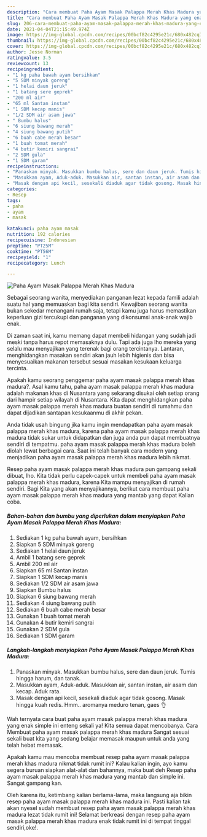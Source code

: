 ```yaml
---
description: "Cara membuat Paha Ayam Masak Palappa Merah Khas Madura yang enak dan Mudah Dibuat"
title: "Cara membuat Paha Ayam Masak Palappa Merah Khas Madura yang enak dan Mudah Dibuat"
slug: 206-cara-membuat-paha-ayam-masak-palappa-merah-khas-madura-yang-enak-dan-mudah-dibuat
date: 2021-04-04T21:15:49.974Z
image: https://img-global.cpcdn.com/recipes/00bcf82c4295e21c/680x482cq70/paha-ayam-masak-palappa-merah-khas-madura-foto-resep-utama.jpg
thumbnail: https://img-global.cpcdn.com/recipes/00bcf82c4295e21c/680x482cq70/paha-ayam-masak-palappa-merah-khas-madura-foto-resep-utama.jpg
cover: https://img-global.cpcdn.com/recipes/00bcf82c4295e21c/680x482cq70/paha-ayam-masak-palappa-merah-khas-madura-foto-resep-utama.jpg
author: Jesse Norman
ratingvalue: 3.5
reviewcount: 13
recipeingredient:
- "1 kg paha bawah ayam bersihkan"
- "5 SDM minyak goreng"
- "1 helai daun jeruk"
- "1 batang sere geprek"
- "200 ml air"
- "65 ml Santan instan"
- "1 SDM kecap manis"
- "1/2 SDM air asam jawa"
- " Bumbu halus"
- "6 siung bawang merah"
- "4 siung bawang putih"
- "6 buah cabe merah besar"
- "1 buah tomat merah"
- "4 butir kemiri sangrai"
- "2 SDM gula"
- "1 SDM garam"
recipeinstructions:
- "Panaskan minyak. Masukkan bumbu halus, sere dan daun jeruk. Tumis hingga harum, dan tanak."
- "Masukkan ayam, Aduk-aduk. Masukkan air, santan instan, air asam dan kecap. Aduk rata."
- "Masak dengan api kecil, sesekali diaduk agar tidak gosong. Masak hingga kuah redis. Hmm.. aromanya meduro tenan, gaes 👌"
categories:
- Resep
tags:
- paha
- ayam
- masak

katakunci: paha ayam masak 
nutrition: 192 calories
recipecuisine: Indonesian
preptime: "PT25M"
cooktime: "PT56M"
recipeyield: "1"
recipecategory: Lunch

---
```



![Paha Ayam Masak Palappa Merah Khas Madura](https://img-global.cpcdn.com/recipes/00bcf82c4295e21c/680x482cq70/paha-ayam-masak-palappa-merah-khas-madura-foto-resep-utama.jpg)

Sebagai seorang wanita, menyediakan panganan lezat kepada famili adalah suatu hal yang memuaskan bagi kita sendiri. Kewajiban seorang  wanita bukan sekedar menangani rumah saja, tetapi kamu juga harus memastikan keperluan gizi tercukupi dan panganan yang dikonsumsi anak-anak wajib enak.

Di zaman  saat ini, kamu memang dapat membeli hidangan yang sudah jadi meski tanpa harus repot memasaknya dulu. Tapi ada juga lho mereka yang selalu mau menyajikan yang terenak bagi orang tercintanya. Lantaran, menghidangkan masakan sendiri akan jauh lebih higienis dan bisa menyesuaikan makanan tersebut sesuai masakan kesukaan keluarga tercinta. 



Apakah kamu seorang penggemar paha ayam masak palappa merah khas madura?. Asal kamu tahu, paha ayam masak palappa merah khas madura adalah makanan khas di Nusantara yang sekarang disukai oleh setiap orang dari hampir setiap wilayah di Nusantara. Kita dapat menghidangkan paha ayam masak palappa merah khas madura buatan sendiri di rumahmu dan dapat dijadikan santapan kesukaanmu di akhir pekan.

Anda tidak usah bingung jika kamu ingin mendapatkan paha ayam masak palappa merah khas madura, karena paha ayam masak palappa merah khas madura tidak sukar untuk didapatkan dan juga anda pun dapat membuatnya sendiri di tempatmu. paha ayam masak palappa merah khas madura boleh diolah lewat berbagai cara. Saat ini telah banyak cara modern yang menjadikan paha ayam masak palappa merah khas madura lebih nikmat.

Resep paha ayam masak palappa merah khas madura pun gampang sekali dibuat, lho. Kita tidak perlu capek-capek untuk membeli paha ayam masak palappa merah khas madura, karena Kita mampu menyajikan di rumah sendiri. Bagi Kita yang akan menyajikannya, berikut cara membuat paha ayam masak palappa merah khas madura yang mantab yang dapat Kalian coba.

<!--inarticleads1-->

##### Bahan-bahan dan bumbu yang diperlukan dalam menyiapkan Paha Ayam Masak Palappa Merah Khas Madura:

1. Sediakan 1 kg paha bawah ayam, bersihkan
1. Siapkan 5 SDM minyak goreng
1. Sediakan 1 helai daun jeruk
1. Ambil 1 batang sere geprek
1. Ambil 200 ml air
1. Siapkan 65 ml Santan instan
1. Siapkan 1 SDM kecap manis
1. Sediakan 1/2 SDM air asam jawa
1. Siapkan  Bumbu halus
1. Siapkan 6 siung bawang merah
1. Sediakan 4 siung bawang putih
1. Sediakan 6 buah cabe merah besar
1. Gunakan 1 buah tomat merah
1. Gunakan 4 butir kemiri sangrai
1. Gunakan 2 SDM gula
1. Sediakan 1 SDM garam




<!--inarticleads2-->

##### Langkah-langkah menyiapkan Paha Ayam Masak Palappa Merah Khas Madura:

1. Panaskan minyak. Masukkan bumbu halus, sere dan daun jeruk. Tumis hingga harum, dan tanak.
1. Masukkan ayam, Aduk-aduk. Masukkan air, santan instan, air asam dan kecap. Aduk rata.
1. Masak dengan api kecil, sesekali diaduk agar tidak gosong. Masak hingga kuah redis. Hmm.. aromanya meduro tenan, gaes 👌




Wah ternyata cara buat paha ayam masak palappa merah khas madura yang enak simple ini enteng sekali ya! Kita semua dapat mencobanya. Cara Membuat paha ayam masak palappa merah khas madura Sangat sesuai sekali buat kita yang sedang belajar memasak maupun untuk anda yang telah hebat memasak.

Apakah kamu mau mencoba membuat resep paha ayam masak palappa merah khas madura nikmat tidak rumit ini? Kalau kalian ingin, ayo kamu segera buruan siapkan alat-alat dan bahannya, maka buat deh Resep paha ayam masak palappa merah khas madura yang mantab dan simple ini. Sangat gampang kan. 

Oleh karena itu, ketimbang kalian berlama-lama, maka langsung aja bikin resep paha ayam masak palappa merah khas madura ini. Pasti kalian tak akan nyesel sudah membuat resep paha ayam masak palappa merah khas madura lezat tidak rumit ini! Selamat berkreasi dengan resep paha ayam masak palappa merah khas madura enak tidak rumit ini di tempat tinggal sendiri,oke!.

